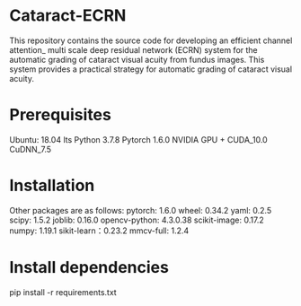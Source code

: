 # Cataract-ECRN
This repository contains the source code for developing an efficient channel attention_ multi scale deep residual network (ECRN) system for the automatic grading of cataract visual acuity from fundus images.
This system provides a practical strategy for automatic grading of cataract visual acuity.
# Prerequisites
  Ubuntu: 18.04 lts
  Python 3.7.8
  Pytorch 1.6.0
  NVIDIA GPU + CUDA_10.0 CuDNN_7.5
# Installation
Other packages are as follows:
pytorch: 1.6.0
wheel: 0.34.2
yaml: 0.2.5
scipy: 1.5.2
joblib: 0.16.0
opencv-python: 4.3.0.38
scikit-image: 0.17.2
numpy: 1.19.1
sikit-learn：0.23.2
mmcv-full: 1.2.4
# Install dependencies
pip install -r requirements.txt
